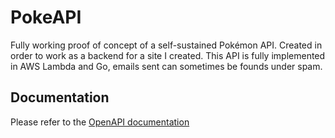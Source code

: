 # PokeAPI
Fully working proof of concept of a self-sustained Pokémon API. Created in order to work as a backend for a site I created.
This API is fully implemented in AWS Lambda and Go, emails sent can sometimes be founds under spam.

## Documentation
Please refer to the [OpenAPI documentation](https://maxsafer.github.io/PokeAPI/)
